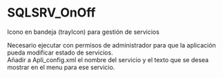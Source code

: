 # SQLSRV_OnOff
Icono en bandeja (trayIcon) para gestión de servicios

Necesario ejecutar con permisos de administrador para que la aplicación pueda modificar estado de servicios.<br>
Añadir a Apli_config.xml el nombre del servicio y el texto que se desea mostrar en el menu para ese servicio.

